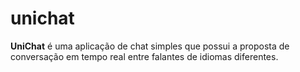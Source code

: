# unichat

**UniChat** é uma aplicação de chat simples que possui a proposta de conversação em tempo real entre falantes de idiomas diferentes.
